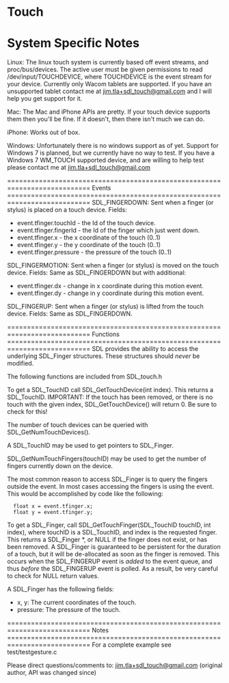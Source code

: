 Touch
===========================================================================
System Specific Notes
===========================================================================
Linux:
The linux touch system is currently based off event streams, and proc/bus/devices. The active user must be given
permissions to read /dev/input/TOUCHDEVICE, where TOUCHDEVICE is the event stream for your device. Currently only Wacom
tablets are supported. If you have an unsupported tablet contact me at jim.tla+sdl_touch@gmail.com and I will help you
get support for it.

Mac:
The Mac and iPhone APIs are pretty. If your touch device supports them then you'll be fine. If it doesn't, then there
isn't much we can do.

iPhone:
Works out of box.

Windows:
Unfortunately there is no windows support as of yet. Support for Windows 7 is planned, but we currently have no way to
test. If you have a Windows 7 WM_TOUCH supported device, and are willing to help test please contact me at
jim.tla+sdl_touch@gmail.com

=========================================================================== Events
=========================================================================== SDL_FINGERDOWN:
Sent when a finger (or stylus) is placed on a touch device. Fields:

* event.tfinger.touchId - the Id of the touch device.
* event.tfinger.fingerId - the Id of the finger which just went down.
* event.tfinger.x - the x coordinate of the touch (0..1)
* event.tfinger.y - the y coordinate of the touch (0..1)
* event.tfinger.pressure - the pressure of the touch (0..1)

SDL_FINGERMOTION:
Sent when a finger (or stylus) is moved on the touch device. Fields:
Same as SDL_FINGERDOWN but with additional:

* event.tfinger.dx - change in x coordinate during this motion event.
* event.tfinger.dy - change in y coordinate during this motion event.

SDL_FINGERUP:
Sent when a finger (or stylus) is lifted from the touch device. Fields:
Same as SDL_FINGERDOWN.

=========================================================================== Functions
=========================================================================== SDL provides the ability to access the
underlying SDL_Finger structures. These structures should _never_ be modified.

The following functions are included from SDL_touch.h

To get a SDL_TouchID call SDL_GetTouchDevice(int index). This returns a SDL_TouchID. IMPORTANT: If the touch has been
removed, or there is no touch with the given index, SDL_GetTouchDevice() will return 0. Be sure to check for this!

The number of touch devices can be queried with SDL_GetNumTouchDevices().

A SDL_TouchID may be used to get pointers to SDL_Finger.

SDL_GetNumTouchFingers(touchID) may be used to get the number of fingers currently down on the device.

The most common reason to access SDL_Finger is to query the fingers outside the event. In most cases accessing the
fingers is using the event. This would be accomplished by code like the following:

      float x = event.tfinger.x;
      float y = event.tfinger.y;

To get a SDL_Finger, call SDL_GetTouchFinger(SDL_TouchID touchID, int index), where touchID is a SDL_TouchID, and index
is the requested finger. This returns a SDL_Finger *, or NULL if the finger does not exist, or has been removed. A
SDL_Finger is guaranteed to be persistent for the duration of a touch, but it will be de-allocated as soon as the finger
is removed. This occurs when the SDL_FINGERUP event is _added_ to the event queue, and thus _before_ the SDL_FINGERUP
event is polled. As a result, be very careful to check for NULL return values.

A SDL_Finger has the following fields:

* x, y:
  The current coordinates of the touch.
* pressure:
  The pressure of the touch.

=========================================================================== Notes
=========================================================================== For a complete example see
test/testgesture.c

Please direct questions/comments to:
jim.tla+sdl_touch@gmail.com
(original author, API was changed since)
